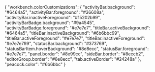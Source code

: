 <!-- settings.json -->
{
  "workbench.colorCustomizations": {
    "activityBar.background": "#6464a5",
    "activityBar.foreground": "#36608a",
    "activityBar.inactiveForeground": "#15202b99",
    "activityBarBadge.background": "#9a4545",
    "activityBarBadge.foreground": "#e7e7e7",
    "titleBar.activeBackground": "#6464a5",
    "titleBar.inactiveBackground": "#6b6bbc99",
    "titleBar.activeForeground": "#e7e7e7",
    "titleBar.inactiveForeground": "#e7e7e799",
    "statusBar.background": "#373769",
    "statusBarItem.hoverBackground": "#8e8ecc",
    "statusBar.foreground": "#e7e7e7",
    "panel.border": "#8e99cc",
    "sideBar.border": "#8eccb2",
    "editorGroup.border": "#8e8ecc",
    "tab.activeBorder": "#24248a"
  },
  "peacock.color": "#6b6bbc"
}
